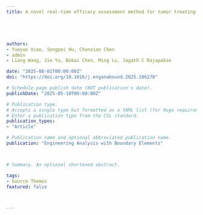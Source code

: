 ```yaml
---
title: A novel real-time efficacy assessment method for tumor treating fields





authors:
- Yueyue Xiao, Songpei Hu, Chunxiao Chen
- admin
- Liang Wang, Jie Yu, Bokai Chen, Ming Lu, Jagath C Rajapakse

date: "2025-08-01T00:00:00Z"
doi: "https://doi.org/10.1016/j.enganabound.2025.106278"

# Schedule page publish date (NOT publication's date).
publishDate: "2025-05-10T00:00:00Z"

# Publication type.
# Accepts a single type but formatted as a YAML list (for Hugo requirements).
# Enter a publication type from the CSL standard.
publication_types:
- "Article"

# Publication name and optional abbreviated publication name.
publication: "Engineering Analysis with Boundary Elements"



# Summary. An optional shortened abstract.

tags:
- Source Themes
featured: false



---
```



